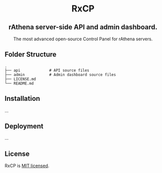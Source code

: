 <h1 align="center">RxCP</h1>
<h2 align="center">rAthena server-side API and admin dashboard.</h2>
<p align="center">The most advanced open-source Control Panel for rAthena servers.</p>

## Folder Structure

    .
    ├── api             # API source files
    ├── admin           # Admin dashboard source files
    ├── LICENSE.md
    └── README.md

## Installation
...

## Deployment
...

## License

RxCP is [MIT licensed](LICENSE.md).